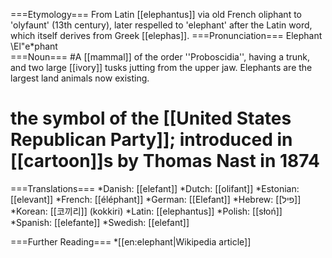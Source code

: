 ===Etymology===
From Latin [[elephantus]] via old French oliphant to 'olyfaunt' (13th century), later respelled to 'elephant' after the Latin word, which itself derives from Greek [[elephas]].
===Pronunciation===
Elephant \El"e*phant\
===Noun===
#A [[mammal]] of the order ''Proboscidia'', having a trunk, and two large [[ivory]] tusks jutting from the upper jaw.  Elephants are the largest land animals now existing.
# the symbol of the [[United States Republican Party]]; introduced in [[cartoon]]s by Thomas Nast in 1874

===Translations===
*Danish: [[elefant]]
*Dutch: [[olifant]]
*Estonian: [[elevant]]
*French: [[éléphant]]
*German: [[Elefant]]
*Hebrew: [[פיל]]
*Korean: [[코끼리]] (kokkiri)
*Latin: [[elephantus]]
*Polish: [[słoń]] 
*Spanish: [[elefante]]
*Swedish: [[elefant]]

===Further Reading===
*[[en:elephant|Wikipedia article]]
